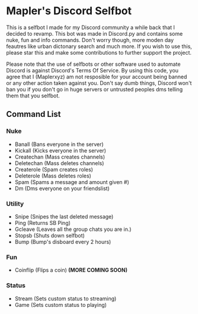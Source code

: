 # Mapler's Discord Selfbot
This is a selfbot I made for my Discord community a while back that I decided to revamp. This bot was made in Discord.py and contains some nuke, fun and info commands. Don't worry though, more moden day feautres like urban dictonary search and much more. If you wish to use this, please star this and make some contributions to further support the project.

Please note that the use of selfbots or other software used to automate Discord is against Discord's Terms Of Service. By using this code, you agree that I (Maplerxyz) am not resposible for your account being banned or any other action taken against you. Don't say dumb things, Discord won't ban you if you don't go in huge servers or untrusted peoples dms telling them that you selfbot.

## Command List

### Nuke
- Banall (Bans everyone in the server)
- Kickall (Kicks everyone in the server)
- Createchan (Mass creates channels)
- Deletechan (Mass deletes channels)
- Createrole (Spam creates roles)
- Deleterole (Mass deletes roles)
- Spam (Spams a message and amount given #)
- Dm (Dms everyone on your friendslist)

### Utility 
- Snipe (Snipes the last deleted message)
- Ping (Returns SB Ping)
- Gcleave (Leaves all the group chats you are in.)
- Stopsb (Shuts down selfbot)
- Bump (Bump's disboard every 2 hours)

### Fun
- Coinflip (Flips a coin)
**(MORE COMING SOON)**

### Status
- Stream (Sets custom status to streaming)
- Game (Sets custom status to playing)
